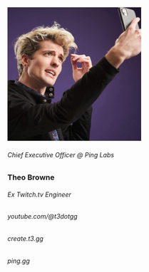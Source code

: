 <div class="h-full flex text-center place-items-center place-content-center  gap-4">
    <div class="flex flex-col h-full place-items-center justify-center">
        <img class="rounded-full" width=300 src="/assets/theo.jpg" />
        <h6 class="mt-5">Chief Executive Officer @ Ping Labs</h6>
    </div>
    <div class="flex flex-col h-full justify-center mb-10">
        <h3>Theo Browne</h3>
        <h6>Ex Twitch.tv Engineer</h6>
        <h6>youtube.com/@t3dotgg</h6>
        <h6>create.t3.gg</h6>
        <h6>ping.gg</h6>
    </div>
</div>
